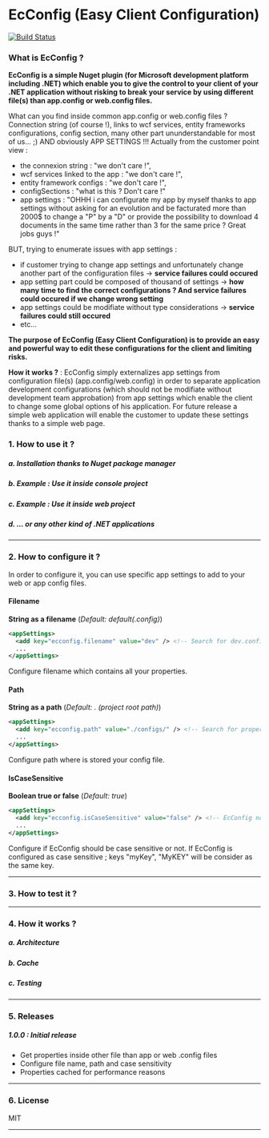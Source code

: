 # EcConfig (Easy Client Configuration)
[![Build Status](https://travis-ci.org/spywen/EcConfig.svg?branch=master)](https://travis-ci.org/spywen/EcConfig)

### What is EcConfig ?
**EcConfig is a simple Nuget plugin (for Microsoft development platform including .NET) which enable you to give the control to your client of your .NET application without risking to break your service by using different file(s) than app.config or web.config files.**

What can you find inside common app.config or web.config files ? Connection string (of course !), links to wcf services, entity frameworks configurations, config section, many other part ununderstandable for most of us... ;) AND obviously APP SETTINGS !!!
Actually from the customer point view :
* the connexion string : "we don't care !",
* wcf services linked to the app : "we don't care !",
* entity framework configs : "we don't care !",
* configSections : "what is this ? Don't care !"
* app settings : "OHHH i can configurate my app by myself thanks to app settings without asking for an evolution and be facturated more than 2000$ to change a "P" by a "D" or provide the possibility to download 4 documents in the same time rather than 3 for the same price ? Great jobs guys !"

BUT, trying to enumerate issues with app settings : 
- if customer trying to change app settings and unfortunately change another part of the configuration files -> **service failures could occured**
- app setting part could be composed of thousand of settings -> **how many time to find the correct configurations ? And service failures could occured if we change wrong setting**
- app settings could be modifiate without type considerations -> **service failures could still occured**
- etc...

**The purpose of EcConfig (Easy Client Configuration) is to provide an easy and powerful way to edit these configurations for the client and limiting risks.**

**How it works ?** : EcConfig simply externalizes app settings from configuration file(s) (app.config/web.config) in order to separate application development configurations (which should not be modifiate without development team approbation) from app settings which enable the client to change some global options of his application. For future release a simple web application will enable the customer to update these settings thanks to a simple web page.


### 1. How to use it ?
##### a. Installation thanks to Nuget package manager

##### b. Example : Use it inside console project

##### c. Example : Use it inside web project

##### d. ... or any other kind of .NET applications

---
### 2. How to configure it  ?
In order to configure it, you can use specific app settings to add to your web or app config files.

#### Filename
**String as a filename**
(*Default: default(.config)*)
```xml
<appSettings>
  <add key="ecconfig.filename" value="dev" /> <!-- Search for dev.config file-->
  ...
</appSettings>
```
Configure filename which contains all your properties.

#### Path
**String as a path**
(*Default: . (project root path)*)
```xml
<appSettings>
  <add key="ecconfig.path" value="./configs/" /> <!-- Search for properties file inside 'configs' folder -->
  ...
</appSettings>
```
Configure path where is stored your config file.

#### IsCaseSensitive
**Boolean true or false**
(*Default: true*)
```xml
<appSettings>
  <add key="ecconfig.isCaseSensitive" value="false" /> <!-- EcConfig not case sensitive -->
  ...
</appSettings>
```
Configure if EcConfig should be case sensitive or not. If EcConfig is configured as case sensitive ; keys "myKey", "MyKEY" will be consider as the same key.

---
### 3. How to test it ?


---
### 4. How it works ?
##### a. Architecture

##### b. Cache

##### c. Testing


---
### 5. Releases
##### 1.0.0 : Initial release
* Get properties inside other file than app or web .config files
* Configure file name, path and case sensitivity
* Properties cached for performance reasons

---
### 6. License
MIT


---


